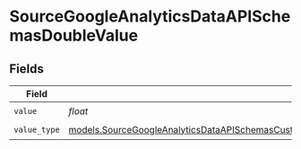# SourceGoogleAnalyticsDataAPISchemasDoubleValue


## Fields

| Field                                                                                                                                                                                                              | Type                                                                                                                                                                                                               | Required                                                                                                                                                                                                           | Description                                                                                                                                                                                                        |
| ------------------------------------------------------------------------------------------------------------------------------------------------------------------------------------------------------------------ | ------------------------------------------------------------------------------------------------------------------------------------------------------------------------------------------------------------------ | ------------------------------------------------------------------------------------------------------------------------------------------------------------------------------------------------------------------ | ------------------------------------------------------------------------------------------------------------------------------------------------------------------------------------------------------------------ |
| `value`                                                                                                                                                                                                            | *float*                                                                                                                                                                                                            | :heavy_check_mark:                                                                                                                                                                                                 | N/A                                                                                                                                                                                                                |
| `value_type`                                                                                                                                                                                                       | [models.SourceGoogleAnalyticsDataAPISchemasCustomReportsArrayDimensionFilterDimensionsFilterValueType](../models/sourcegoogleanalyticsdataapischemascustomreportsarraydimensionfilterdimensionsfiltervaluetype.md) | :heavy_check_mark:                                                                                                                                                                                                 | N/A                                                                                                                                                                                                                |